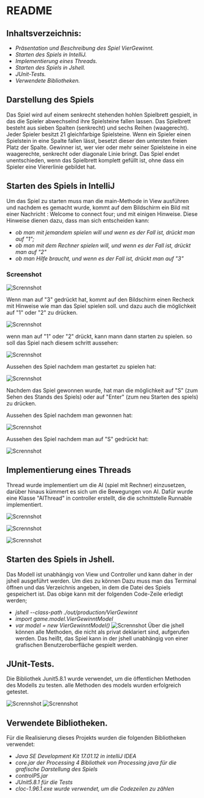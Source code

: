 # README

## Inhaltsverzeichnis:

- *Präsentation und Beschreibung des Spiel VierGewinnt.*
- *Starten des Spiels in IntelliJ.*
- *Implementierung eines Threads.*
- *Starten des Spiels in Jshell.*
- *JUnit-Tests.*
- *Verwendete Bibliotheken.*


## Darstellung des Spiels

Das Spiel wird auf einem senkrecht stehenden hohlen Spielbrett gespielt, in das die Spieler abwechselnd ihre Spielsteine fallen lassen. Das Spielbrett besteht aus sieben Spalten (senkrecht) und sechs Reihen (waagerecht). Jeder Spieler besitzt 21 gleichfarbige Spielsteine. Wenn ein Spieler einen Spielstein in eine Spalte fallen lässt, besetzt dieser den untersten freien Platz der Spalte. Gewinner ist, wer vier oder mehr seiner Spielsteine in eine waagerechte, senkrecht oder diagonale Linie bringt. Das Spiel endet unentschieden, wenn das Spielbrett komplett gefüllt ist, ohne dass ein Spieler eine Viererlinie gebildet hat.

## Starten des Spiels in IntelliJ

Um das Spiel zu starten muss man die main-Methode in View ausführen und nachdem es gemacht wurde, kommt auf dem Bildschirm ein Bild mit einer Nachricht :  Welcome to connect four; und  mit einigen Hinweise.
Diese Hinweise dienen dazu, dass man sich entscheiden kann:  
- *ob man mit jemandem spielen will und wenn es der Fall ist, drückt man auf "1";* 
 - *ob man mit dem Rechner spielen will, und wenn es der Fall ist, drückt man auf "2"*
 -  *ob man Hilfe braucht, und wenn es der Fall ist, drückt man auf "3"*
### Screenshot


![Scrennshot](images/Screenshot.png)

Wenn man auf "3" gedrückt hat, kommt auf den Bildschirm einen Recheck mit Hinweise wie man das Spiel spielen soll.
und dazu auch die möglichkeit auf "1" oder "2" zu drücken.

![Scrennshot](images/Screenshot1.png) 

wenn man auf "1" oder "2" drückt, kann mann dann starten zu spielen.
so soll das Spiel nach diesem schritt aussehen:

![Scrennshot](images/Screenshot2.png)

Aussehen des Spiel nachdem man gestartet zu spielen hat:

![Scrennshot](images/Screenshot3.png)

Nachdem das Spiel gewonnen wurde, hat man die möglichkeit auf "S" (zum Sehen des Stands des Spiels)
oder auf "Enter" (zum neu Starten des spiels) zu drücken.

Aussehen des Spiel nachdem man gewonnen hat:

![Scrennshot](images/Screenshot4.png)

Aussehen des Spiel nachdem man auf "S" gedrückt hat:

![Scrennshot](images/Screenshot5.png)


## Implementierung eines Threads

Thread wurde implementiert um die AI (spiel mit Rechner) einzusetzen, darüber hinaus
kümmert es sich um die Bewegungen von AI. Dafür wurde eine Klasse "AIThread" in controller erstellt, die die schnittstelle Runnable implementiert.

![Scrennshot](images/Screenshot6.png)

![Scrennshot](images/Screenshot7.png)

![Scrennshot](images/Screenshot8.png)

## Starten des Spiels in Jshell.

Das Modell ist unabhängig von View und Controller und kann daher in der jshell ausgeführt werden. Um dies zu können
Dazu muss man das Terminal öffnen und das Verzeichnis angeben, in dem die Datei des Spiels gespeichert ist. Das obige
kann mit der folgenden Code-Zeile erledigt werden;

- *jshell --class-path ./out/production/VierGewinnt*
 - *import game.model.VierGewinntModel*
- *var model = new VierGewinntModel()*
![Scrennshot](images/Screenshot9.png)
  Über die jshell können alle Methoden, die nicht als
  privat deklariert sind, aufgerufen werden. Das heißt, das Spiel kann in der jshell unabhängig von einer grafischen Benutzeroberfläche gespielt werden.


## JUnit-Tests.

Die Bibliothek Junit5.8.1 wurde verwendet, um die öffentlichen Methoden des Modells zu testen.
alle Methoden des models wurden erfolgreich getestet.

![Scrennshot](images/Screenshot10.png)
![Scrennshot](images/Screenshot11.png)

## Verwendete Bibliotheken.

Für die Realisierung dieses Projekts wurden die folgenden Bibliotheken verwendet:

- *Java SE Development Kit 17.01.12 in intelliJ IDEA*
- *core.jar der Processing 4 Bibliothek von Processing java für die grafische Darstellung des Spiels*
- *controlP5.jar*
- *JUnit5.8.1 für die Tests*
- *cloc-1.96.1.exe wurde verwendet, um die Codezeilen zu zählen*






















































